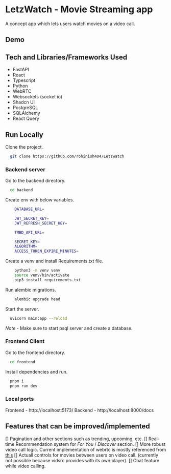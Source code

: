 # LetzWatch - Movie Streaming app

A concept app which lets users watch movies on a video call.

## Demo


## Tech and Libraries/Frameworks Used 

- FastAPI
- React
- Typescript
- Python
- WebRTC
- Websockets (socket io)
- Shadcn UI
- PostgreSQL
- SQLAlchemy
- React Query


## Run Locally

Clone the project.

```bash
  git clone https://github.com/rohinish404/Letzwatch
```
### Backend server

Go to the backend directory.

```bash
  cd backend
```

Create env with below variables.

```bash
    DATABASE_URL=

    JWT_SECRET_KEY=
    JWT_REFRESH_SECRET_KEY=

    TMBD_API_URL=

    SECRET_KEY=
    ALGORITHM=
    ACCESS_TOKEN_EXPIRE_MINUTES=
```

Create a venv and install Requirements.txt file.

```bash
    python3 -m venv venv
    source venv/bin/activate
    pip3 install requirements.txt
```

Run alembic migrations.

```bash
    alembic upgrade head
```

Start the server.

```bash
  uvicorn main:app --reload
```
*Note* - Make sure to start psql server and create a database.


### Frontend Client

Go to the frontend directory.

```bash
  cd frontend
```

Install dependencies and run.

```bash
  pnpm i 
  pnpm run dev
```

### Local ports

Frontend - http://localhost:5173/
Backend - http://localhost:8000/docs


## Features that can be improved/implemented

[] Pagination and other sections such as trending, upcoming, etc.
[] Real-time Recommendation system for *For You* / *Discover* section.
[] More robust video call logic. Current implementation of webrtc is mostly referenced from [this](https://github.com/hkirat/omegle)
[] Actuall controls for movies between users on video call. (currently not possible because vidsrc provides with its own player).
[] Chat feature while video calling.








